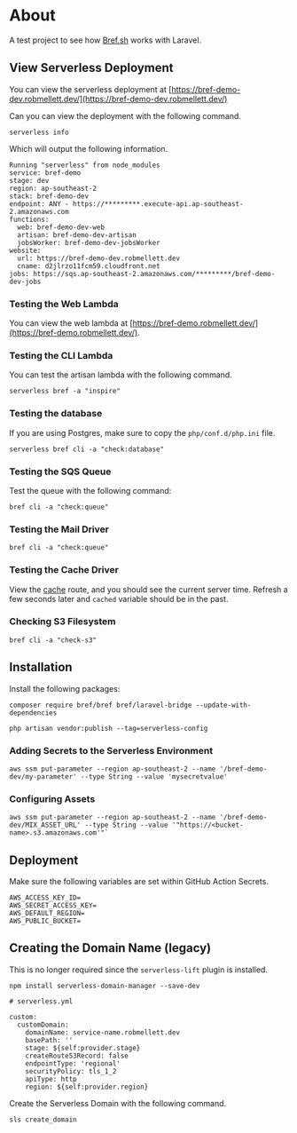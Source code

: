 # About
A test project to see how [Bref.sh](https://bref.sh/docs/frameworks/laravel.html) works with Laravel.

## View Serverless Deployment

You can view the serverless deployment at [https://bref-demo-dev.robmellett.dev/](https://bref-demo-dev.robmellett.dev/)

Can you can view the deployment with the following command.

```shell
serverless info
```

Which will output the following information.

```shell
Running "serverless" from node_modules
service: bref-demo
stage: dev
region: ap-southeast-2
stack: bref-demo-dev
endpoint: ANY - https://*********.execute-api.ap-southeast-2.amazonaws.com
functions:
  web: bref-demo-dev-web
  artisan: bref-demo-dev-artisan
  jobsWorker: bref-demo-dev-jobsWorker
website:
  url: https://bref-demo-dev.robmellett.dev
  cname: d2jlrzo11fcm59.cloudfront.net
jobs: https://sqs.ap-southeast-2.amazonaws.com/*********/bref-demo-dev-jobs
```

### Testing the Web Lambda

You can view the web lambda at [https://bref-demo.robmellett.dev/](https://bref-demo.robmellett.dev/).

### Testing the CLI Lambda

You can test the artisan lambda with the following command.

```shell
serverless bref -a "inspire"
```

### Testing the database
If you are using Postgres, make sure to copy the `php/conf.d/php.ini` file.

```shell
serverless bref cli -a "check:database"
```

### Testing the SQS Queue
Test the queue with the following command:

```shell
bref cli -a "check:queue"
```

### Testing the Mail Driver

```shell
bref cli -a "check:queue"
```

### Testing the Cache Driver
View the [cache](https://bref-demo.robmellett.dev/cache) route, and you should see the current server time.  Refresh a few seconds later and `cached` variable should be in the past.

### Checking S3 Filesystem

```shell
bref cli -a "check-s3"
```

## Installation
Install the following packages:

```shell
composer require bref/bref bref/laravel-bridge --update-with-dependencies

php artisan vendor:publish --tag=serverless-config
```

### Adding Secrets to the Serverless Environment

```shell
aws ssm put-parameter --region ap-southeast-2 --name '/bref-demo-dev/my-parameter' --type String --value 'mysecretvalue'
```

### Configuring Assets

```shell
aws ssm put-parameter --region ap-southeast-2 --name '/bref-demo-dev/MIX_ASSET_URL' --type String --value '"https://<bucket-name>.s3.amazonaws.com'"`
```

## Deployment

Make sure the following variables are set within GitHub Action Secrets.

```dotenv
AWS_ACCESS_KEY_ID=
AWS_SECRET_ACCESS_KEY=
AWS_DEFAULT_REGION=
AWS_PUBLIC_BUCKET=
```

## Creating the Domain Name (legacy)

This is no longer required since the `serverless-lift` plugin is installed.

```shell
npm install serverless-domain-manager --save-dev
```

```shell
# serverless.yml

custom:
  customDomain:
    domainName: service-name.robmellett.dev
    basePath: ''
    stage: ${self:provider.stage}
    createRoute53Record: false
    endpointType: 'regional'
    securityPolicy: tls_1_2
    apiType: http
    region: ${self:provider.region}
```

Create the Serverless Domain with the following command.

```shell
sls create_domain
```
